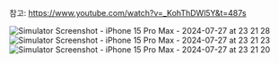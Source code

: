 참고: https://www.youtube.com/watch?v=_KohThDWl5Y&t=487s

![Simulator Screenshot - iPhone 15 Pro Max - 2024-07-27 at 23 21 28](https://github.com/user-attachments/assets/098d2eb7-b834-4067-a2e0-501c5488d666)
![Simulator Screenshot - iPhone 15 Pro Max - 2024-07-27 at 23 21 23](https://github.com/user-attachments/assets/9e87c868-77b1-4cf4-ad31-70e338cfec79)
![Simulator Screenshot - iPhone 15 Pro Max - 2024-07-27 at 23 21 20](https://github.com/user-attachments/assets/7d82f695-80fd-4f34-9990-92a52236a361)
